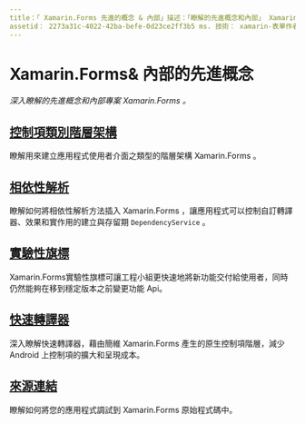 ```yaml
---
title：「 Xamarin.Forms 先進的概念 & 內部」描述：「瞭解的先進概念和內部」 Xamarin.Forms 。
assetid： 2273a31c-4022-42ba-befe-0d23ce2ff3b5 ms. 技術： xamarin-表單作者： davidbritch ms. author： dabritch ms. 日期：03/20/2020 否-loc： [ Xamarin.Forms ， Xamarin.Essentials ]
---
```


# <a name="xamarinforms-advanced-concepts--internals"></a>Xamarin.Forms& 內部的先進概念

_深入瞭解的先進概念和內部專案 Xamarin.Forms 。_

## <a name="controls-class-hierarchy"></a>[控制項類別階層架構](class-hierarchy.md)

瞭解用來建立應用程式使用者介面之類型的階層架構 Xamarin.Forms 。

## <a name="dependency-resolution"></a>[相依性解析](dependency-resolution.md)

瞭解如何將相依性解析方法插入 Xamarin.Forms ，讓應用程式可以控制自訂轉譯器、效果和實作用的建立與存留期 `DependencyService` 。

## <a name="experimental-flags"></a>[實驗性旗標](experimental-flags.md)

Xamarin.Forms實驗性旗標可讓工程小組更快速地將新功能交付給使用者，同時仍然能夠在移到穩定版本之前變更功能 Api。

## <a name="fast-renderers"></a>[快速轉譯器](fast-renderers.md)

深入瞭解快速轉譯器，藉由簡維 Xamarin.Forms 產生的原生控制項階層，減少 Android 上控制項的擴大和呈現成本。

## <a name="source-link"></a>[來源連結](sourcelink.md)

瞭解如何將您的應用程式調試到 Xamarin.Forms 原始程式碼中。
